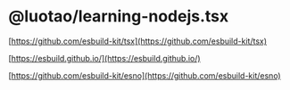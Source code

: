 # @luotao/learning-nodejs.tsx

[https://github.com/esbuild-kit/tsx](https://github.com/esbuild-kit/tsx)

[https://esbuild.github.io/](https://esbuild.github.io/)

[https://github.com/esbuild-kit/esno](https://github.com/esbuild-kit/esno)
